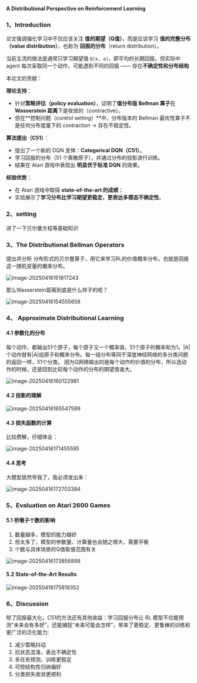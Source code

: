**A Distributional Perspective on Reinforcement Learning**

### 1、Introduction

论文强调强化学习中不仅应该关注 **值的期望（Q值）**，而是应该学习 **值的完整分布（value distribution）**，也称为 **回报的分布**（return distribution）。

当前主流的做法是通常只学习期望值 `Q(x, a)`，即平均的长期回报。但实际中 agent 每次采取同一个动作，可能遇到不同的回报 —— 存在**不确定性和分布结构**

本论文的贡献：

**理论支持**：

- 针对**策略评估（policy evaluation）**，证明了**值分布版 Bellman 算子**在 **Wasserstein 距离**下是收敛的（contractive）。
- 但在**控制问题（control setting）**中，分布版本的 Bellman 最优性算子不是任何分布度量下的 contraction → 存在不稳定性。

**算法提出（C51）**：

- 提出了一个新的 DQN 变体：**Categorical DQN（C51）**。
- 学习回报的分布（51 个离散原子），并通过分布的投影进行训练。
- 结果在 Atari 游戏中表现出 **明显优于标准 DQN** 的效果。

**经验优势**：

- 在 Atari 游戏中取得 **state-of-the-art 的成绩**；
- 实验展示了**学习分布比学习期望更稳定、更表达多模态不确定性**。

### 2、setting

讲了一下贝尔曼方程等基础知识

### 3、The Distributional Bellman Operators

提出并分析 分布形式的贝尔曼算子，用它来学习RL的价值概率分布，也就是回报这一随机变量的概率分布。

![image-20250416151817243](img/image-20250416151817243.png)

那么Wasserstein距离到底是什么样子的呢？

![image-20250416154555658](img/image-20250416154555658.png)

### 4、 Approximate Distributional Learning

#### 4.1 参数化的分布

每个动作，都输出51个原子，每个原子又一个概率值，51个原子的概率和为1。|A|个动作就有|A|组原子和概率分布。每一组分布等同于深度神经网络的多分类问题的返回一样，51个分类。 因为Q网络输出的是每个动作的价值的分布，所以选动作的时候，还是回到比较每个动作的分布的期望值谁大。

![image-20250416160122981](img/image-20250416160122981.png)

#### 4.2 投影的理解

![image-20250416165547599](img/image-20250416165547599.png)

#### 4.3 损失函数的计算

比较费解，仔细体会：

![image-20250416171455595](img/image-20250416171455595.png)

#### 4.4 思考

大模型居然夸我了，我必须发出来：

![image-20250416172703384](img/image-20250416172703384.png)

### 5、Evaluation on Atari 2600 Games

#### 5.1 桥墩子个数的影响

1. 数量越多，模型的能力越好
2. 但太多了，模型的参数量、计算量也会随之增大，需要平衡
3. 个数与具体场景的Q值取值范围有关

![image-20250416173856898](img/image-20250416173856898.png)

#### 5.2 State-of-the-Art Results

![image-20250416175818352](img/image-20250416175818352.png)

### 6、Discussion

除了回报最大化，C51的方法还有其他收益：学习回报分布让 RL 模型不仅能预测“未来会有多好”，还能捕捉“未来可能会怎样”，带来了更稳定、更鲁棒的训练和更广泛的泛化能力:

 1. 减少策略抖动             
 2. 抗状态混淆，表达不确定性 
 3. 多任务预测，训练更稳定   
 4. 可控结构性归纳偏好       
 5. 分类损失收敛更顺利   

